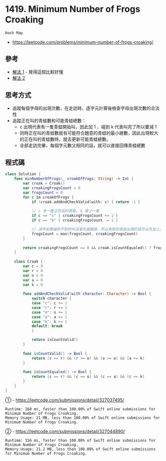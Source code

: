 # 1419. Minimum Number of Frogs Croaking

`Hash Map`

- <https://leetcode.com/problems/minimum-number-of-frogs-croaking/>

## 參考

- [解法 1](https://leetcode.com/problems/minimum-number-of-frogs-croaking/discuss/586653/C%2B%2B-Python-Java-Guaranteed-Easiest-Explanation-or-O(1)-Space-O(n)-Time-or-Beats-100) - 覺得這個比較好懂
- [解法 2](https://leetcode.com/problems/minimum-number-of-frogs-croaking/discuss/586543/C%2B%2BJava-with-picture-simulation)

## 思考方式

- 追蹤每個字母的出現次數，在走訪時，逐字元計算後檢查字母出現次數的合法性
- 追蹤正在叫的青蛙數和可能青蛙總數：
  - c 出現代表有一隻青蛙開始叫，因此加 1 ，碰到 k 代表叫完了所以要減 1
  - 同時正在叫的青蛙數就有可能符合題意的青蛙的最小總數，因此出現較大的正在叫的青蛙數時，就去更新可能青蛙總數。
  - 全部走訪完畢，每個字元數又相同的話，就可以直接回傳青蛙總數

## 程式碼

``` swift
class Solution {
    func minNumberOfFrogs(_ croakOfFrogs: String) -> Int {
        var croak = Croak()
        var croakingFrogsCount = 0
        var frogsCount = 0
        for c in croakOfFrogs {
            if !croak.addAndCheckValid(with: c) { return -1 }
            
            // c 多一隻正在呱的青蛙, k 會少一隻
            if c == "c" { croakingFrogsCount += 1 }
            if c == "k" { croakingFrogsCount -= 1 }

            // 途中如果碰到不對的叫法會先被踢掉，所以有新的青蛙出現的話可以先加上去。
            frogsCount = max(frogsCount, croakingFrogsCount)
        }
        
        return croakingFrogsCount == 0 && croak.isCountEqualed() ? frogsCount : -1
    }
    
    class Croak {
        var c = 0
        var r = 0
        var o = 0
        var a = 0
        var k = 0
        
        func addAndCheckValid(with character: Character) -> Bool {
            switch character {
            case "c": c += 1
            case "r": r += 1
            case "o": o += 1
            case "a": a += 1
            case "k": k += 1
            default: break
            }

            return isCountValid()
        }
        
        func isCountValid() -> Bool {
            return (c >= r) && (r >= o) && (o >= a) && (a >= k)
        }
        
        func isCountEqualed() -> Bool {
            return (c == r) && (c == o) && (c == a) && (c == k)
        }
    }
}
```

① - https://leetcode.com/submissions/detail/327037495/

``` text
Runtime: 260 ms, faster than 100.00% of Swift online submissions for Minimum Number of Frogs Croaking.
Memory Usage: 21 MB, less than 100.00% of Swift online submissions for Minimum Number of Frogs Croaking.
```

② - https://leetcode.com/submissions/detail/327044890/

``` text
Runtime: 156 ms, faster than 100.00% of Swift online submissions for Minimum Number of Frogs Croaking.
Memory Usage: 21.2 MB, less than 100.00% of Swift online submissions for Minimum Number of Frogs Croaking.
```